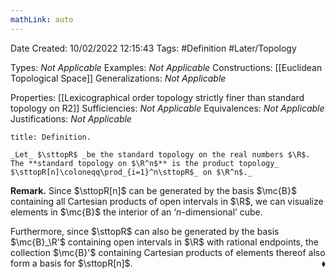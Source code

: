 ```yaml
---
mathLink: auto
---
```


<div class="topSpace"></div>

Date Created: 10/02/2022 12:15:43
Tags: #Definition #Later/Topology

Types: _Not Applicable_
Examples: _Not Applicable_
Constructions: [[Euclidean Topological Space]]
Generalizations: _Not Applicable_

Properties: [[Lexicographical order topology strictly finer than standard topology on R2]]
Sufficiencies: _Not Applicable_
Equivalences: _Not Applicable_
Justifications: _Not Applicable_

``` ad-Definition
title: Definition.

_Let_ $\sttopR$ _be the standard topology on the real numbers $\R$. The **standard topology on $\R^n$** is the product topology_ $\sttopR[n]\coloneqq\prod_{i=1}^n\sttopR$_ on $\R^n$._

```

**Remark.** Since $\sttopR[n]$ can be generated by the basis $\mc{B}$ containing all Cartesian products of open intervals in $\R$, we can visualize elements in $\mc{B}$ the interior of an $\textrm{`}n$-dimensional$\textrm{'}$ cube.

Furthermore, since $\sttopR$ can also be generated by the basis $\mc{B}_\R'$ containing open intervals in $\R$ with rational endpoints, the collection $\mc{B}'$ containing Cartesian products of elements thereof also form a basis for $\sttopR[n]$.<span style="float:right;">$\blacklozenge$</span>
